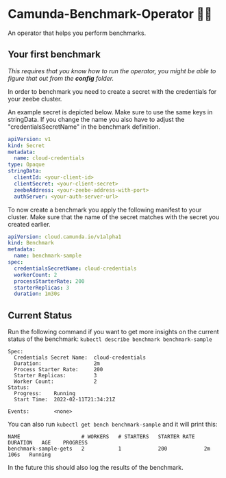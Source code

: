 # Camunda-Benchmark-Operator 🏋️‍♀️

An operator that helps you perform benchmarks.  

## Your first benchmark
*This requires that you know how to run the operator, you might be able to figure that out from the <b>config</b> folder.*

In order to benchmark you need to create a secret with the credentials for your zeebe cluster.

An example secret is depicted below. Make sure to use the same keys in stringData.
If you change the name you also have to adjust the "credentialsSecretName" in the benchmark definition.

```yaml
apiVersion: v1
kind: Secret
metadata:
  name: cloud-credentials
type: Opaque
stringData:
  clientId: <your-client-id>
  clientSecret: <your-client-secret>
  zeebeAddress: <your-zeebe-address-with-port>
  authServer: <your-auth-server-url>
```

To now create a benchmark you apply the following manifest to your cluster. 
Make sure that the name of the secret matches with the secret you created earlier.

```yaml
apiVersion: cloud.camunda.io/v1alpha1
kind: Benchmark
metadata:
  name: benchmark-sample
spec:
  credentialsSecretName: cloud-credentials
  workerCount: 2
  processStarterRate: 200
  starterReplicas: 3
  duration: 1m30s
```


## Current Status

Run the following command if you want to get more insights on the current status of the benchmark:
`kubectl describe benchmark benchmark-sample`
```shell
Spec:
  Credentials Secret Name:  cloud-credentials
  Duration:                 2m
  Process Starter Rate:     200
  Starter Replicas:         3
  Worker Count:             2
Status:
  Progress:    Running
  Start Time:  2022-02-11T21:34:21Z

Events:        <none>
```

You can also run `kubectl get bench benchmark-sample` and it will print this:
```shell
NAME                    # WORKERS   # STARTERS   STARTER RATE   DURATION   AGE    PROGRESS
benchmark-sample-gets   2           1            200            2m         106s   Running
```

In the future this should also log the results of the benchmark. 


